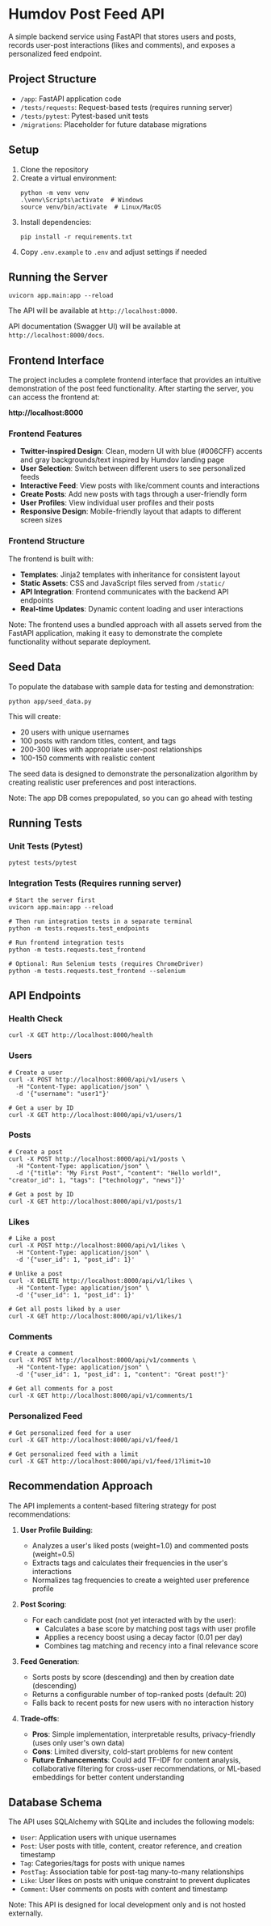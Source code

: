 # Humdov Post Feed API

A simple backend service using FastAPI that stores users and posts, records user-post interactions (likes and comments), and exposes a personalized feed endpoint.

## Project Structure

- `/app`: FastAPI application code
- `/tests/requests`: Request-based tests (requires running server)
- `/tests/pytest`: Pytest-based unit tests
- `/migrations`: Placeholder for future database migrations

## Setup

1. Clone the repository
2. Create a virtual environment:
   ```
   python -m venv venv
   .\venv\Scripts\activate  # Windows
   source venv/bin/activate  # Linux/MacOS
   ```
3. Install dependencies:
   ```
   pip install -r requirements.txt
   ```
4. Copy `.env.example` to `.env` and adjust settings if needed

## Running the Server

```
uvicorn app.main:app --reload
```

The API will be available at `http://localhost:8000`.

API documentation (Swagger UI) will be available at `http://localhost:8000/docs`.

## Frontend Interface

The project includes a complete frontend interface that provides an intuitive demonstration of the post feed functionality. After starting the server, you can access the frontend at:

**http://localhost:8000**

### Frontend Features

- **Twitter-inspired Design**: Clean, modern UI with blue (#006CFF) accents and gray backgrounds/text inspired by Humdov landing page
- **User Selection**: Switch between different users to see personalized feeds
- **Interactive Feed**: View posts with like/comment counts and interactions
- **Create Posts**: Add new posts with tags through a user-friendly form
- **User Profiles**: View individual user profiles and their posts
- **Responsive Design**: Mobile-friendly layout that adapts to different screen sizes

### Frontend Structure

The frontend is built with:
- **Templates**: Jinja2 templates with inheritance for consistent layout
- **Static Assets**: CSS and JavaScript files served from `/static/`
- **API Integration**: Frontend communicates with the backend API endpoints
- **Real-time Updates**: Dynamic content loading and user interactions

Note: The frontend uses a bundled approach with all assets served from the FastAPI application, making it easy to demonstrate the complete functionality without separate deployment.

## Seed Data

To populate the database with sample data for testing and demonstration:

```
python app/seed_data.py
```

This will create:
- 20 users with unique usernames
- 100 posts with random titles, content, and tags
- 200-300 likes with appropriate user-post relationships
- 100-150 comments with realistic content

The seed data is designed to demonstrate the personalization algorithm by creating realistic user preferences and post interactions.

Note: The app DB comes prepopulated, so you can go ahead with testing

## Running Tests

### Unit Tests (Pytest)
```
pytest tests/pytest
```

### Integration Tests (Requires running server)
```
# Start the server first
uvicorn app.main:app --reload

# Then run integration tests in a separate terminal
python -m tests.requests.test_endpoints

# Run frontend integration tests
python -m tests.requests.test_frontend

# Optional: Run Selenium tests (requires ChromeDriver)
python -m tests.requests.test_frontend --selenium
```

## API Endpoints

### Health Check
```
curl -X GET http://localhost:8000/health
```

### Users
```
# Create a user
curl -X POST http://localhost:8000/api/v1/users \
  -H "Content-Type: application/json" \
  -d '{"username": "user1"}'

# Get a user by ID
curl -X GET http://localhost:8000/api/v1/users/1
```

### Posts
```
# Create a post
curl -X POST http://localhost:8000/api/v1/posts \
  -H "Content-Type: application/json" \
  -d '{"title": "My First Post", "content": "Hello world!", "creator_id": 1, "tags": ["technology", "news"]}'

# Get a post by ID
curl -X GET http://localhost:8000/api/v1/posts/1
```

### Likes
```
# Like a post
curl -X POST http://localhost:8000/api/v1/likes \
  -H "Content-Type: application/json" \
  -d '{"user_id": 1, "post_id": 1}'

# Unlike a post
curl -X DELETE http://localhost:8000/api/v1/likes \
  -H "Content-Type: application/json" \
  -d '{"user_id": 1, "post_id": 1}'

# Get all posts liked by a user
curl -X GET http://localhost:8000/api/v1/likes/1
```

### Comments
```
# Create a comment
curl -X POST http://localhost:8000/api/v1/comments \
  -H "Content-Type: application/json" \
  -d '{"user_id": 1, "post_id": 1, "content": "Great post!"}'

# Get all comments for a post
curl -X GET http://localhost:8000/api/v1/comments/1
```

### Personalized Feed
```
# Get personalized feed for a user
curl -X GET http://localhost:8000/api/v1/feed/1

# Get personalized feed with a limit
curl -X GET http://localhost:8000/api/v1/feed/1?limit=10
```

## Recommendation Approach

The API implements a content-based filtering strategy for post recommendations:

1. **User Profile Building**:
   - Analyzes a user's liked posts (weight=1.0) and commented posts (weight=0.5)
   - Extracts tags and calculates their frequencies in the user's interactions
   - Normalizes tag frequencies to create a weighted user preference profile

2. **Post Scoring**:
   - For each candidate post (not yet interacted with by the user):
     - Calculates a base score by matching post tags with user profile
     - Applies a recency boost using a decay factor (0.01 per day)
     - Combines tag matching and recency into a final relevance score

3. **Feed Generation**:
   - Sorts posts by score (descending) and then by creation date (descending)
   - Returns a configurable number of top-ranked posts (default: 20)
   - Falls back to recent posts for new users with no interaction history

4. **Trade-offs**:
   - **Pros**: Simple implementation, interpretable results, privacy-friendly (uses only user's own data)
   - **Cons**: Limited diversity, cold-start problems for new content
   - **Future Enhancements**: Could add TF-IDF for content analysis, collaborative filtering for cross-user recommendations, or ML-based embeddings for better content understanding

## Database Schema

The API uses SQLAlchemy with SQLite and includes the following models:

- `User`: Application users with unique usernames
- `Post`: User posts with title, content, creator reference, and creation timestamp
- `Tag`: Categories/tags for posts with unique names
- `PostTag`: Association table for post-tag many-to-many relationships
- `Like`: User likes on posts with unique constraint to prevent duplicates
- `Comment`: User comments on posts with content and timestamp

Note: This API is designed for local development only and is not hosted externally.